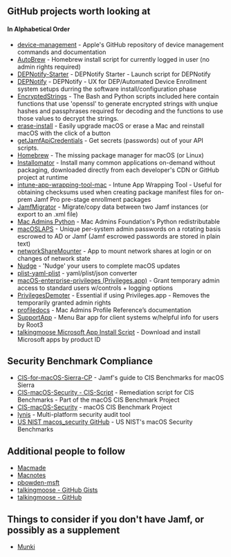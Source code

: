 ## GitHub projects worth looking at
#### In Alphabetical Order

 - [device-management](https://github.com/apple/device-management) - Apple's GitHub repository of device management commands and documentation
 - [AutoBrew](https://github.com/kennyb-222/AutoBrew) - Homebrew install script for currently logged in user (no admin rights required)
 - [DEPNotify-Starter](https://github.com/jamf/DEPNotify-Starter) - DEPNotify Starter - Launch script for DEPNotify
 - [DEPNotify](https://gitlab.com/Mactroll/DEPNotify) - DEPNotify - UX for DEP/Automated Device Enrollment system setups durring the software install/configuration phase
 - [EncryptedStrings](https://github.com/brysontyrrell/EncryptedStrings) - The Bash and Python scripts included here contain functions that use 'openssl' to generate encrypted strings with unqiue hashes and passphrases required for decoding and the functions to use those values to decrypt the strings.
 - [erase-install](https://github.com/grahampugh/erase-install) - Easily upgrade macOS or erase a Mac and reinstall macOS with the click of a button
 - [getJamfApiCredentials](https://github.com/macnotes/jamfscripts/tree/main/jamfpro/getJamfApiCredentials) - Get secrets (passwords) out of your API scripts.
 - [Homebrew](https://github.com/Homebrew/) - The missing package manager for macOS (or Linux)
 - [Installomator](https://github.com/Installomator/Installomator) - Install many common applications on-demand without packaging, downloaded directly from each developer's CDN or GitHub project at runtime
 - [intune-app-wrapping-tool-mac](https://github.com/msintuneappsdk/intune-app-wrapping-tool-mac) - Intune App Wrapping Tool - Useful for obtaining checksums used when creating package manifest files for on-prem Jamf Pro pre-stage enrollment packages
 - [JamfMigrator](https://github.com/jamf/JamfMigrator) - Migrate/copy data between two Jamf instances (or export to an .xml file)
 - [Mac Admins Python](https://github.com/macadmins/python) - Mac Admins Foundation's Python redistributable
 - [macOSLAPS](https://github.com/joshua-d-miller/macOSLAPS) - Unique per-system admin passwords on a rotating basis escrowed to AD or Jamf (Jamf escrowed passwords are stored in plain text)
 - [networkShareMounter](https://gitlab.rrze.fau.de/faumac/networkShareMounter) - App to mount network shares at login or on changes of network state
 - [Nudge](https://github.com/macadmins/nudge) - 'Nudge' your users to complete macOS updates
 - [plist-yaml-plist](https://github.com/grahampugh/plist-yaml-plist) - yaml/plist/json converter
 - [macOS-enterprise-privileges (Privileges.app)](https://github.com/SAP/macOS-enterprise-privileges) - Grant temporary admin access to standard users w/controls + logging options
 - [PrivilegesDemoter](https://github.com/sgmills/PrivilegesDemoter) - Essential if using Privileges.app - Removes the temporarily granted admin rights
 - [profiledocs](https://mosen.github.io/profiledocs/index.html) - Mac Admins Profile Reference’s documentation
 - [SupportApp](https://github.com/root3nl/SupportApp) - Menu Bar app for client systems w/helpful info for users by Root3
 - [talkingmoose Microsoft App Install Script](https://gist.github.com/talkingmoose/a16ca849416ce5ce89316bacd75fc91a) - Download and install Microsoft apps by product ID

## Security Benchmark Compliance

 - [CIS-for-macOS-Sierra-CP](https://github.com/jamf/CIS-for-macOS-Sierra-CP/) - Jamf's guide to CIS Benchmarks for macOS Sierra
 - [CIS-macOS-Security - CIS-Script](https://github.com/mvdbent/CIS-Script/) - Remediation script for CIS Benchmarks - Part of the macOS CIS Benchmark Project
 - [CIS-macOS-Security](https://github.com/mvdbent/CIS-macOS-Security) - macOS CIS Benchmark Project
 - [lynis](https://github.com/CISOfy/lynis) - Multi-platform security audit tool
 - [US NIST macos_security GitHub](https://github.com/usnistgov/macos_security) - US NIST's macOS Security Benchmarks

## Additional people to follow
 - [Macmade](https://github.com/macmade)
 - [Macnotes](https://github.com/macnotes)
 - [pbowden-msft](https://github.com/pbowden-msft)
 - [talkingmoose - GitHub Gists](https://gist.github.com/talkingmoose/)
 - [talkingmoose - GitHub](https://github.com/talkingmoose)
 
 ## Things to consider if you don't have Jamf, or possibly as a supplement
 
 - [Munki](https://github.com/munki/munki)
